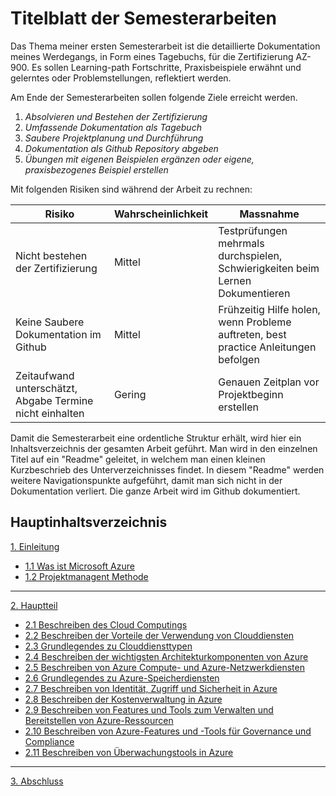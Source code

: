 # Titelblatt der Semesterarbeiten

Das Thema meiner ersten Semesterarbeit ist die detaillierte Dokumentation meines Werdegangs, in Form eines Tagebuchs, für die Zertifizierung AZ-900. Es sollen Learning-path Fortschritte, Praxisbeispiele erwähnt und gelerntes oder Problemstellungen, reflektiert werden. 

Am Ende der Semesterarbeiten sollen folgende Ziele erreicht werden.

1.  _Absolvieren und Bestehen der Zertifizierung_
2.  _Umfassende Dokumentation als Tagebuch_
3.  _Saubere Projektplanung und Durchführung_
4.  _Dokumentation als Github Repository abgeben_
5.  _Übungen mit eigenen Beispielen ergänzen oder eigene, praxisbezogenes Beispiel erstellen_


Mit folgenden Risiken sind während der Arbeit zu rechnen:

| **Risiko**                                                   | **Wahrscheinlichkeit** | **Massnahme**                                                                           |
| -------------------------------------------------------- | ------------------ | ----------------------------------------------------------------------------------- |
| Nicht bestehen der Zertifizierung                        | Mittel             | Testprüfungen mehrmals durchspielen, Schwierigkeiten beim Lernen Dokumentieren      |
| Keine Saubere Dokumentation im Github                    | Mittel             | Frühzeitig Hilfe holen, wenn Probleme auftreten, best practice Anleitungen befolgen |
| Zeitaufwand unterschätzt, Abgabe Termine nicht einhalten | Gering             | Genauen Zeitplan vor Projektbeginn erstellen                                        |

Damit die Semesterarbeit eine ordentliche Struktur erhält, wird hier ein Inhaltsverzeichnis der gesamten Arbeit geführt.
Man wird in den einzelnen Titel auf ein "Readme" geleitet, in welchem man einen kleinen Kurzbeschrieb des Unterverzeichnisses findet. In diesem "Readme" werden weitere Navigationspunkte aufgeführt, damit man sich nicht in der Dokumentation verliert. Die ganze Arbeit wird im Github dokumentiert.

## Hauptinhaltsverzeichnis

[1. Einleitung](./1_Einleitung/README.md)
- [1.1 Was ist Microsoft Azure](./1_Einleitung/Microsoft_Azure.md)
- [1.2 Projektmanagent Methode](./1_Einleitung/Projektmanagement_methode.md)


----
[2. Hauptteil](./2_Hauptteil/README.md)

- [2.1 Beschreiben des Cloud Computings](./2_Hauptteil/Beschreiben_des_Cloud_Computings.md)
- [2.2 Beschreiben der Vorteile der Verwendung von Clouddiensten](./2_Hauptteil/Beschreiben_der_Vorteile_der_Verwendung_von_Clouddiensten.md)
- [2.3 Grundlegendes zu Clouddiensttypen](./2_Hauptteil/Grundlegendes_zu_Clouddiensttypen.md)
- [2.4 Beschreiben der wichtigsten Architekturkomponenten von Azure](./2_Hauptteil/Beschreiben_der_wichtigsten_Architekturkomponenten_von_Azure.md)
- [2.5 Beschreiben von Azure Compute- und Azure-Netzwerkdiensten](./2_Hauptteil/Beschreiben_von_Azure_Compute-_und_Azure-Netzwerkdiensten.md)
- [2.6 Grundlegendes zu Azure-Speicherdiensten](./2_Hauptteil/Grundlegendes_zu_Azure-Speicherdiensten.md)
- [2.7 Beschreiben von Identität, Zugriff und Sicherheit in Azure](./2_Hauptteil/Beschreiben_von_Identität,_Zugriff_und_Sicherheit_in_Azure.md)
- [2.8 Beschreiben der Kostenverwaltung in Azure](./2_Hauptteil/Beschreiben_der_Kostenverwaltung_in_Azure.md)
- [2.9 Beschreiben von Features und Tools zum Verwalten und Bereitstellen von Azure-Ressourcen](./2_Hauptteil/Beschreiben_von_Features_und_Tools_zum_Verwalten_und_Bereitstellen_von_Azure-Ressourcen.md)
- [2.10 Beschreiben von Azure-Features und -Tools für Governance und Compliance](./2_Hauptteil/Beschreiben_von_Azure-Features_und_-Tools_für_Governance_und_Compliance.md)
- [2.11 Beschreiben von Überwachungstools in Azure](./2_Hauptteil/Beschreiben_von_Überwachungstools_in_Azure.md)

----
[3. Abschluss](./2_Abschluss/README.md)
